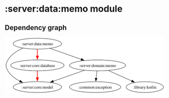 # :server:data:memo module
## Dependency graph
![Dependency graph](../../../docs/images/graphs/dep_graph_server_data_memo.svg)
